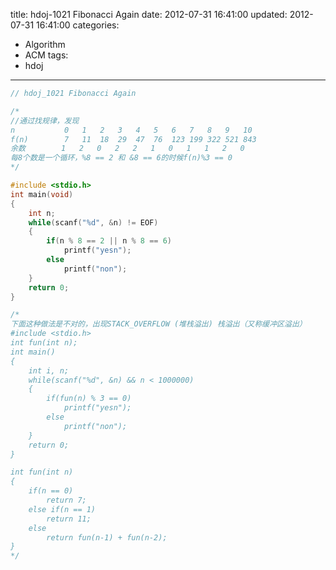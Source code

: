 title: hdoj-1021 Fibonacci Again
date: 2012-07-31 16:41:00
updated: 2012-07-31 16:41:00
categories:
  - Algorithm
  - ACM
tags:
  - hdoj
---

```c
// hdoj_1021 Fibonacci Again

/*
//通过找规律，发现
n           0   1   2   3   4   5   6   7   8   9   10
f(n)        7   11  18  29  47  76  123 199 322 521 843
余数        1   2   0   2   2   1   0   1   1   2   0
每8个数是一个循环，%8 == 2 和 &8 == 6的时候f(n)%3 == 0
*/

#include <stdio.h>
int main(void)
{
    int n;
    while(scanf("%d", &n) != EOF)
    {
        if(n % 8 == 2 || n % 8 == 6)
            printf("yesn");
        else
            printf("non");
    }
    return 0;
}

/*
下面这种做法是不对的，出现STACK_OVERFLOW (堆栈溢出) 栈溢出（又称缓冲区溢出）
#include <stdio.h>
int fun(int n);
int main()
{
	int i, n;
    while(scanf("%d", &n) && n < 1000000)
    {
        if(fun(n) % 3 == 0)
            printf("yesn");
        else
            printf("non");
    }
	return 0;
}

int fun(int n)
{
	if(n == 0)
		return 7;
	else if(n == 1)
		return 11;
	else
		return fun(n-1) + fun(n-2);
}
*/
```
